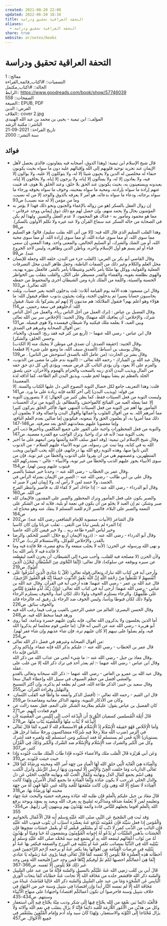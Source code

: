 ```yaml
---  
created: 2021-08-20 22:00  
updated: 2022-06-20 18:34  
title: التحفة العراقية تحقيق ودراسة  
aliases:  
  - التحفة العراقية تحقيق ودراسة  
share: true  
website: ar/notes/books  
---  
```

  
# التحفة العراقية تحقيق ودراسة  
  
معالج:: 1  
التسميات:: #\كتاب_قائمة_القراءة  
الحالة:: #\كتاب_مكتمل  
الرابط:: <https://www.goodreads.com/book/show/57746039>  
الصفحات:: 558  
الصيغة:: EPUB, PDF  
الغرض:: الدين  
الغلاف:: cover 2.jpg  
المؤلف:: ابن تيمية - يحيى بن محمد بن عبد الله الهنيدي  
الناشر:: مكتبة الرشد  
تاريخ القراءة:: 2021-09-21  
سنة النشر:: 2000  
  
## فوائد  
  
- قال شيخ الإسلام ابن تيمية: (وهذا الذوق، أصحابه فيه يتفاوتون، فالذي يحصل لأهل الإيمان عند تجرید توحيد قلوبهم إلى الله وإقبالهم عليه دون ما سواه بحيث يكونون حنفاء له مخلصين له الدين ولا يحبون شيئا إلا له، ولا يتوكلون إلا عليه، ولا يوالون إلا فيه، ولا يعادون إلا له، ولا يسألون إلا إياه، ولا يرجون إلا إياه، ولا يخافون إلا إياه، يعبدونه ويستعينون به، بحيث يكونون عند الحق بلا خلق، وعند الخلق بلا هوى، قد فنيت عنهم إرادة ما سواه بإرادته، ومحبة ما سواه بمحبته، وخوف ما سواه بخوفه ورجاء ما سواه برجائه، ودعاء ما سواه بدعائه، هو أمر لا يعرفه بالذوق والوجد إلا من له نصيب، وما من مؤمن إلا له منه نصيب) ص93  
- إن زوال العقل بالسكر (هو من زواله بالإغماء والجنون ونحو ذلك فهذا لا يؤمر به المؤمنون بحال ولا يحمد منهم، وإن حصل لهم مع ذلك ذوق إيماني ووجد عرفاني - مما هو محمود ومأمور به - فذاك هو المحمود، لا عدم العقل والتمييز. ولهذا لم يكن في الصحابة من حاله السكر عند سماع القرآن ولا عند غيره ولا تكلم الأولون بالسكر). ص96  
- وهذا القلب السليم الذي قال الله فيه: (إلا من أتى الله بقلب سليم)، قالوا: هو السليم مما سوى الله، أو مما سوى عبادة الله، أو مما سوی إرادة الله، أو مما سوى محبة الله، أو من الشك والشرك، أو السليم الخالص، والمعنى واحد. وهذا المعنى إن سمي فناء أو لم يسم هو أول الإسلام وآخره، وباطن الدين وظاهره، وليس لأحد الخروج عنه). ص99  
- وقال القاضي أبو بكر بن العربي: (القلب جزء من البدن، خلقه الله وجعله للإنسان محل العلم والكلام وغير ذلك من الصفات الباطنة، وجعل ظاهر البدن محل التصرفات الفعلية والقولية، ووكل بها ملكا يأمر بالخير وشیطانا يأمر بالشر، فالعقل بنوره يهديه، والهوى بظلمته يغويه، والقضاء والقدر مسيطر على الكل، والقلب يتقلب بين الخواطر الحسنة والسيئة، واللمة من الملك تارة ومن الشيطان أخرى والمحفوظ من حفظه الله تعالی). ص103  
- وقال ابن مسعود: هذه الأمة يوم القيامة أثلاث: ثلث يدخلون الجنة بغير حساب، وثلث يحاسبون حسابا يسيرا ثم يدخلون الجنة، وثلث يجيئون بذنوب عظام فيقول الله: ما هؤلاء وهو أعلم بهم؟ فتقول الملائكة: هم مذنبون إلا إنهم لم يشركوا بك شيئا. فيقول الله: أدخلوهم في سعة رحمتي. ص114  
- وقال الفضيل بن عياض : (ترك العمل من أجل الناس ریاء، والعمل من أجل الناس شرك، والإخلاص: أن يعافيك الله منهما). وقال الجنيد: (الإخلاص سر بين الله تعالى وبين العبد، لا يعلمه ملك فيكتبه ولا شيطان فيفسده ولا هوى فيميله. ص131  
- من أقوال الصحابة وغيرهم في الصدق:  
  قال ابن عباس - رضي الله عنهما -: (أربع من كثر فيه فقد ربح: الصدق، والحياء، وحسن الخلق، والشكر).  
  وقال الجنيد: (حقيقة الصدق: أن تصدق في موطن لا ينجيك منه إلا الكذب).  
  وقال يوسف بن أسباط: (الصدق سیف الله، ما وضع على شيء إلا قطعه).  
  وقال بشر بن الحارث: (من عامل الله بالصدق استوحش من الناس) . ص139  
- وقال عبد الله بن المبارك - رحمه الله تعالى -: (التوبة ندم على ما مضى من الذنوب، والعزم على ألا يعود، وأن يؤدي التائب كل فرض ضيعه، ويؤدي إلى كل ذي حق حقه من المال ويذيب البدن الذي زينه بالسحت والحرام بالهموم والأحزان، حتى يلصق الجلد بالعظم ثم ينشأ بينهما لحم طيب، ويذيق البدن ألم الطاعة، كما أذاقه لذة المعصية).  
  قلت: وهذا التعريف جامع لكل خصال التوبة النصوح التي دل عليها الكتاب والسنة. إلا من قوله: (ويذيب البدن) إلى آخر كلامه فإنه زيادة على ما ورد. ص141  
- وليست التوبة من فعل السيئات فقط، كما يظن كثير من الجهال؛ إذ لا يتصورون التوبة إلا عما يفعله العبد من القبائح کالفواحش، والمظالم، بل التوبة من ترك الحسنات المأمور بها أهم من التوبة من فعل السيئات المنهي عنها، فأكثر الخلق يتركون كثيرا مما أمرهم الله. به من أقوال القلوب وأعمالها وأقوال البدن وأعماله وقد لا يعلمون أن ذلك مما أمروا به، أو يعلمون الحق ولا يتبعونه، فيكونون إما ضالين بعدم العلم النافع، وإما مغضوبا عليهم بمعاندتهم الحق بعد معرفته. ص146-147  
- والتوبة من فعل المحظورات واجبة على الفور على جميع المكلفين وتأخيرها ذنب آخر يجب التوبة منه؛ لأنه قد ترك واجبا. وترك الواجب مع القدرة معصية. ص147  
- وقال شيخ الإسلام ابن تيمية: (وقد اتفق سلف الأمة وأئمتها ومن اتبعهم على ما أخبر الله به في كتابه، وما ثبت عن رسوله، من توبة الأنبياء عليهم السلام - من الذنوب التي تابوا منها، وهذه التوبة رفع الله بها درجاتهم، فإن الله يحب التوابين ويحب المتطهرين، وعصمتهم هي من أن يقروا على الذنوب والخطأ من غير توبة. فإن من سوى الأنبياء يجوز عليهم الذنب والخطأ من غير توبة، والأنبياء - غالي - يستدركهم الله فیتوب عليهم ويبين لهم). ص154  
- وقال عمر بن الخطاب - رضي الله عنه -: وجدنا خير عيشنا بالصبر.  
  وقال علي بن أبي طالب - رضي الله عنه -: الصبر من الإيمان بمنزلة الرأس في الجسد، ولا جسد لمن لا رأس له، ولا إيمان لمن لا صبر له.  
  وقال أبو الدرداء - رضي الله عنه -: إذا جاءك أمر لا كفاء لك به فأصبر وانتظر الفرج من الله. ص160  
- والصبر يكون على فعل المأمور وترك المحظور والصبر على المقدور، فالإيمان كله صبر وشکر، ثم إن العبد لا يخلو من أن يكون في نعمة أو بلية، فلابد له من الشكر على النعمة والصبر على البلاء، فالصبر لازم للعبد المسلم لا ينفك عنه وهو محتاج له. ص164  
- قال الشاعر (اﻷبيات منسوبة للإمام الشافعي رضي الله عنه): ص202  
  إذا المرء لم يلبس ثيابا من التقى .. تقلب عريانا وإن كان كاسيا  
  وخیر لباس المرء طاعة ربه .. ولا خير فيمن كان الله عاصيا  
- وقال أبو الدرداء - رضي الله عنه -: (ذروة الإيمان أربع خلال: الصبر للحكم، والرضا بالقدر، والإخلاص للتوكل، والاستسلام للرب). ص217  
- و نهى الله ورسوله عن الحزن؛ (لأنه لا يجلب منفعة ولا يدفع مضرة، فلا فائدة فيه وما لا فائدة فيه لا يأمر الله به).  
  ولأن الحزن (لا مصلحة فيه للقلب، وأحب شيء إلى الشيطان، أن يحزن العبد ليقطعه عن سيره ويوقفه عن سلوكه)، قال تعالى: (إِنَّمَا النَّجْوَى مِنَ الشَّيْطَانِ لِيَحْزُنَ الَّذِينَ آمَنُوا). ص219  
- وأرجی آية في كتاب الله تبارك وتعالى قوله تعالى: (قُلْ يَا عِبَادِيَ الَّذِينَ أَسْرَفُوا عَلَى أَنْفُسِهِمْ لَا تَقْنَطُوا مِنْ رَحْمَةِ اللَّهِ إِنَّ اللَّهَ يَغْفِرُ الذُّنُوبَ جَمِيعًا إِنَّهُ هُوَ الْغَفُورُ الرَّحِيمُ)، قال عبد الله بن عمر - رضي الله عنهما: هذه أرجی آية في القرآن. وقال عبد الله بن عباس - رضي الله عنهما: أرجی آية في كتاب الله تعالى: (وَإِنَّ رَبَّكَ لَذُو مَغْفِرَةٍ لِلنَّاسِ عَلَى ظُلْمِهِمْ). والرجاء يستلزم الخوف ولولا ذلك لكان أمنا، والخوف يستلزم الرجاء ولولا ذلك لكان قنوطا ويأسا، وليس الخوف ضد الرجاء بل رفيق له، فالرجاء قائد والخوف سائق. ص226  
- وقال الحسن البصري: العالم من خشي الرحمن بالغيب ورغب فيما رغب الله فيه وزهد فيما سخط الله فيه. ص248  
- أما الذين يجلسون ولا يذكرون الله تعالى، فإنه يكون عليهم حسرة وندامة، كما روى أبو هريرة - رضي الله عنه عن النبي أنه قال: (ما جلس قوم مجلسا لم يذكروا الله فيه، ولم يصلوا على نبيهم إلا كان عليهم ترة، فإن شاء عذبهم وإن شاء غفر لهم). ص254  
- من أقوال الصحابة وغيرهم في فضل ذكر الله تعالی:  
  قال عمر بن الخطاب - رضي الله عنه -: عليكم بذكر الله فإنه شفاء، وإياكم وذكر الناس فإنه داء.  
  وقال معاذ بن جبل - رضي الله عنه -: ما شيء أنجي من عذاب الله من ذكر الله.  
  وقال ابن عباس - رضي الله عنهما -: لم يعذر أحد في ترك ذكر الله إلا من غلب على عقله.  
  وقال عبد الله بن عمرو بن العاص - رضي الله عنهما -: ذكر الله سبحانه وتعالى بالغدو والعشي أفضل من حطم السيوف في سبيل الله وإعطاء المال سحا.  
  وقال سعيد بن جبير: الذكر طاعة الله، فمن لم يطعه لم يذكره، وإن أكثر التسبيح والتهليل وقراءة القرآن. ص255  
- قال ابن القيم - رحمه الله تعالى -: (أفضل الذكر وأنفعه ما واطأ فيه القلب اللسان، وكان من الأذكار النبوية، وشهد الذاكر معانيه ومقاصده) ص259  
- كان الفضيل بن عياض يقول: عليكم بملازمة الشكر على النعم، فقل نعمة زالت عن قوم فعادت إليهم. ص271  
- قَالَ أَئِمَّة الْمُسلمين كسفيان الثَّوْريّ أَن الْبِدْعَة أحب إِلَى إِبْلِيس من الْمعْصِيَة لِأَن الْبِدْعَة لَا يُتَاب مِنْهَا وَالْمَعْصِيَة يُتَاب مِنْهَا. ص279  
- وَأما الْإِخْلَاص فَهُوَ حَقِيقَة الْإِسْلَام إِذْ الْإِسْلَام هُوَ الاستسلام لله لَا لغيره كَمَا قَالَ تَعَالَى في الزمر (ضرب الله مثلا رجلا فِيهِ شُرَكَاء متشاكسون ورجلا سلما لرجل هَل يستويان) الْآيَة فَمن لم يستسلم لَهُ فقد استكبر وَمن استسلم لله وَلغيره فقد أشرك وكل من الْكبر والشرك ضد الْإِسْلَام وَالْإِسْلَام ضد الشّرك وَالْكبر وَذَلِكَ فِي الْقُرْآن كثير. ص307  
- وَعَن أبي هُرَيْرَة قَالَ الْقلب ملك والأعضاء جُنُوده فَإِذا طَابَ الْملك طابت جُنُوده وَإِذا خبث خبثت جُنُوده. ص310  
- وَالْعِبَادَة هِيَ الْغَايَة الَّتِي خلق الله لَهَا الْعباد من جِهَة أَمر الله ومحبته وَرضَاهُ كَمَا قَالَ تَعَالَى الذاريات وَمَا خلقت الْجِنّ وَالْإِنْس إِلَّا ليعبدون وَبهَا أرسل الرُّسُل وَأنزل الْكتب وَهِي اسْم يجمع كَمَال الذل ونهايته وَكَمَال الْحبّ لله ونهايته فالحب الخلي عَن ذل والذل الخلي عَن حب لَا يكون عبَادَة وَإِنَّمَا الْعِبَادَة مَا يجمع كَمَال الْأَمريْنِ وَلِهَذَا كَانَت الْعِبَادَة لَا تصلح إِلَّا لله وَهِي وَإِن كَانَت مَنْفَعَتهَا للْعَبد وَالله غَنِي عَنْهَا فَهِيَ لَهُ من جِهَة محبته لَهَا وَرضَاهُ بهَا. ص318  
- قَالَ معَاذ بن جبل عليكم بِالْعلمِ فَإِن طلبه لله عبَادَة ومعرفته خشيَة والبحث عَنهُ جِهَاد وتعليمه لمن لَا يُعلمهُ صَدَقَة ومذاكرته تَسْبِيح بِهِ يعرف الله ويعبد بِهِ يمجد ويوحد يرفع الله بِالْعلمِ أقوما يجعلهم للنَّاس قادة وأئمة يَهْتَدُونَ بهم وينتهون إِلَى رَأْيهمْ. ص354-355  
- وَقد ثَبت فِي الصَّحِيح عَن النَّبِي صلى الله عَلَيْهِ وَسلم أَنه قَالَ الْأَعْمَال بالخواتيم وَالْمُؤمن إِذا فعل سَيِّئَة فَإِن عُقُوبَته تنْدَفع عَنهُ بِعشْرَة أَسبَاب أَن يَتُوب فيتوب الله عَلَيْهِ فَإِن التائب من الذَّنب كمن لَا ذَنْب لَهُ أَو يسْتَغْفر فَيغْفر لَهُ أَو يعْمل حَسَنَات تمحوها فَإِن الْحَسَنَات يذْهبن السَّيِّئَات أَو يَدْعُو لَهُ إخوانه الْمُؤْمِنُونَ ويشفعون لَهُ حَيا وَمَيتًا أَو يهْدُونَ لَهُ من ثَوَاب أَعْمَالهم لينفعه الله بِهِ أَو يشفع فِيهِ نبيه مُحَمَّد صلى الله عَلَيْهِ وَسلم أَو يَبْتَلِيه الله فِي الدُّنْيَا بمصائب تكفر عَنهُ أَو يَبْتَلِيه فِي البرزخ والصعقة فيكفر بهَا عَنهُ أَو يَبْتَلِيه فِي عرصات الْقِيَامَة من أهوالها بِمَا يكفر عَنهُ أَو يرحمه أرْحم الرَّاحِمِينَ فَمن أخطأته هَذِه الْعشْرَة فَلَا يَلُومن إِلَّا نَفسه كَمَا قَالَ تَعَالَى فِيمَا يرْوى عَنهُ رَسُوله يَا عبَادي إِنَّمَا هِيَ أَعمالكُم احصيها لكم ثمَّ أوفيكم إِيَّاهَا فَمن وجد خيرا فليحمد الله وَمن وجد غير ذَلِك فَلَا يَلُومن إِلَّا نَفسه. ص366-367  
- قَالَ أبي بن كَعْب رَضِي الله عَنهُ عَلَيْكُم بالسبيل وَالسّنة فَإِنَّهُ مَا من عبد على السَّبِيل وَالسّنة ذكر الله فاقشعر جلده من مَخَافَة الله إِلَّا تحاتت عَنهُ خطاياه كَمَا يتحات الْوَرق الْيَابِس عَن الشَّجَرَة وَمَا من عبد على السَّبِيل وَالسّنة ذكر الله خَالِيا فَفَاضَتْ عَيناهُ من مَخَافَة الله إِلَّا لم تمسه النَّار أبدا وَإِن اقتصادا فِي سَبِيل وَسنة خير من اجْتِهَاد فِي خلاف سَبِيل وَسنة فاحرصوا أَن تكون أَعمالكُم اقتصادا واجتهادا على منهاج الْأَنْبِيَاء وسنتهم. ص434-435  
- فَالْعَبْد دَائِما بَين نعْمَة من الله يحْتَاج فِيهَا إِلَى شكر وذنب مِنْهُ يحْتَاج فِيهِ إِلَى استغفار وكل من هذَيْن من الْأُمُور اللَّازِمَة للْعَبد دَائِما فَإِنَّهُ لَا يزَال يتقلب فِي نعم الله وآلائه وَلَا يزَال مُحْتَاجا إِلَى التَّوْبَة والاستغفار، وَلِهَذَا كَانَ سيد ولد آدم وَإِمَام الْمُتَّقِينَ يسْتَغْفر فِي جَمِيع الْأَحْوَال. ص457  

